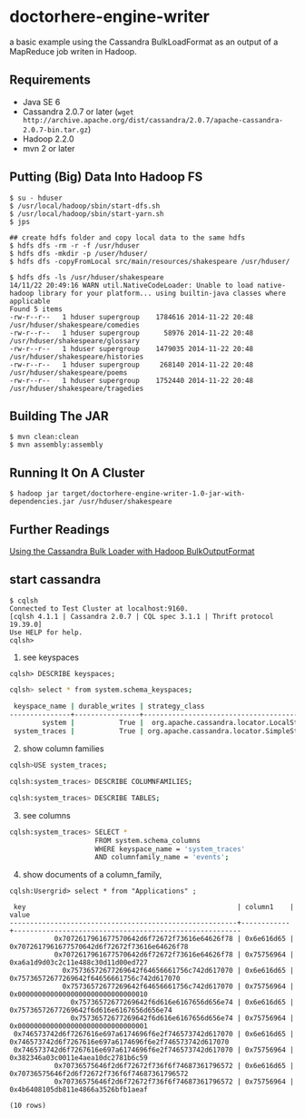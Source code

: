 doctorhere-engine-writer
==============

a basic example using the Cassandra BulkLoadFormat as an
output of a MapReduce job writen in Hadoop.


Requirements
------------

* Java SE 6
* Cassandra 2.0.7 or later (`wget http://archive.apache.org/dist/cassandra/2.0.7/apache-cassandra-2.0.7-bin.tar.gz`)
* Hadoop 2.2.0
* mvn 2 or later

Putting (Big) Data Into Hadoop  FS
--------------------------------------
    $ su - hduser
    $ /usr/local/hadoop/sbin/start-dfs.sh
    $ /usr/local/hadoop/sbin/start-yarn.sh
    $ jps

    ## create hdfs folder and copy local data to the same hdfs
    $ hdfs dfs -rm -r -f /usr/hduser
    $ hdfs dfs -mkdir -p /user/hduser/
    $ hdfs dfs -copyFromLocal src/main/resources/shakespeare /usr/hduser/

    $ hdfs dfs -ls /usr/hduser/shakespeare
    14/11/22 20:49:16 WARN util.NativeCodeLoader: Unable to load native-hadoop library for your platform... using builtin-java classes where applicable
    Found 5 items
    -rw-r--r--   1 hduser supergroup    1784616 2014-11-22 20:48 /usr/hduser/shakespeare/comedies
    -rw-r--r--   1 hduser supergroup      58976 2014-11-22 20:48 /usr/hduser/shakespeare/glossary
    -rw-r--r--   1 hduser supergroup    1479035 2014-11-22 20:48 /usr/hduser/shakespeare/histories
    -rw-r--r--   1 hduser supergroup     268140 2014-11-22 20:48 /usr/hduser/shakespeare/poems
    -rw-r--r--   1 hduser supergroup    1752440 2014-11-22 20:48 /usr/hduser/shakespeare/tragedies

Building The JAR
----------------

    $ mvn clean:clean
    $ mvn assembly:assembly

Running It On A Cluster
-----------------------

    $ hadoop jar target/doctorhere-engine-writer-1.0-jar-with-dependencies.jar /usr/hduser/shakespeare

Further Readings
----------------

[Using the Cassandra Bulk Loader with Hadoop BulkOutputFormat](http://henning.kropponline.de/2012/11/15/using-cassandra-hadoopbulkoutputformat/)

start cassandra
-------------------

```
$ cqlsh
Connected to Test Cluster at localhost:9160.
[cqlsh 4.1.1 | Cassandra 2.0.7 | CQL spec 3.1.1 | Thrift protocol 19.39.0]
Use HELP for help.
cqlsh> 

```

1. see keyspaces

```
cqlsh> DESCRIBE keyspaces;
```

```bash
cqlsh> select * from system.schema_keyspaces;

 keyspace_name | durable_writes | strategy_class                              | strategy_options
---------------+----------------+---------------------------------------------+----------------------------
        system |           True |  org.apache.cassandra.locator.LocalStrategy |                         {}
 system_traces |           True | org.apache.cassandra.locator.SimpleStrategy | {"replication_factor":"2"}

```

2. show column families

```bash
cqlsh>USE system_traces;

cqlsh:system_traces> DESCRIBE COLUMNFAMILIES;

cqlsh:system_traces> DESCRIBE TABLES;

```

3. see columns

```bash
cqlsh:system_traces> SELECT * 
                     FROM system.schema_columns 
                     WHERE keyspace_name = 'system_traces' 
                     AND columnfamily_name = 'events';
```

4. show documents of a column_family, 

```
cqlsh:Usergrid> select * from "Applications" ;

 key                                                    | column1    | value
--------------------------------------------------------+------------+--------------------------------------------------------
           0x7072617961677570642d6f72672f73616e64626f78 | 0x6e616d65 |           0x7072617961677570642d6f72672f73616e64626f78
           0x7072617961677570642d6f72672f73616e64626f78 | 0x75756964 |                     0xa6a1d9d03c2c11e488c30d11d00ed727
             0x75736572677269642f64656661756c742d617070 | 0x6e616d65 |             0x75736572677269642f64656661756c742d617070
             0x75736572677269642f64656661756c742d617070 | 0x75756964 |                     0x00000000000000000000000000000010
               0x75736572677269642f6d616e6167656d656e74 | 0x6e616d65 |               0x75736572677269642f6d616e6167656d656e74
               0x75736572677269642f6d616e6167656d656e74 | 0x75756964 |                     0x00000000000000000000000000000001
 0x746573742d6f7267616e697a6174696f6e2f746573742d617070 | 0x6e616d65 | 0x746573742d6f7267616e697a6174696f6e2f746573742d617070
 0x746573742d6f7267616e697a6174696f6e2f746573742d617070 | 0x75756964 |                     0x382346a03c0011e4aea10dc2781b6c59
           0x70736575646f2d6f72672f736f6f74687361796572 | 0x6e616d65 |           0x70736575646f2d6f72672f736f6f74687361796572
           0x70736575646f2d6f72672f736f6f74687361796572 | 0x75756964 |                     0x4b6408105db811e4866a3526bfb1aeaf

(10 rows)

```
